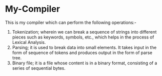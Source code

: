 # My-Compiler
This is my compiler which can perform the following operations:-

1) Tokenization; wherein we can break a sequence of strings into different pieces such as keywords, symbols, etc., which helps in the process of Lexical Analysis.
2) Parsing; it is used to break data into small elements. It takes input in the form of sequence of tokens and produces output in the form of parse tree.
3) Binary file; it is a file whose content is in a binary format, consisting of a series of sequential bytes.
